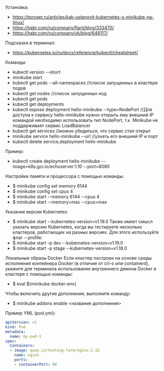 Установка:  
* https://tproger.ru/articles/kak-ustanovit-kubernetes-s-minikube-na-linux/
* https://habr.com/ru/company/flant/blog/333470/
* https://habr.com/ru/company/vk/blog/648117/

Подсказки в терминал:
* https://kubernetes.io/ru/docs/reference/kubectl/cheatsheet/

Команды:  
- kubectl version --short
- minikube start
- kubectl get pods --all-namespaces //список запущенных в кластере подов
- kubectl get nodes //список запущенных нод
- kubectl get pods
- kubectl get deployments
- kubectl expose deployment hello-minikube --type=NodePort //Для доступа к сервису hello-minikube нужно открыть ему внешний IP командой 
необходимо использовать тип NodePort, т.к. Minikube не поддерживает сервис LoadBalancer
- kubectl get services //можно убедиться, что сервис стал открыт
- minikube service hello-minikube --url //узнать его внешний IP и порт
- kubectl delete service,deployment hello-minikube

Пример:  
- kubectl create deployment hello-minikube --image=k8s.gcr.io/echoserver:1.10 --port=8080

Настройки памяти и процессора с помощью команды:
- $ minikube config set memory 6144
- $ minikube config set cpus 4
- $ minikube start --memory 6144 --cpus 4
- $ minikube start --memory=max --cpus=max

Указание версии Kubernetes:
- $ minikube start --kubernetes-version=v1.19.0
Также имеет смысл указать версию Kubernetes, когда вы тестируете несколько кластеров, работающих на разных версиях. Для этого используйте флаг --profile:
- $ minikube start -p dev --kubernetes-version=v1.19.0
- $ minikube start -p stage --kubernetes-version=v1.18.0

Локальные образы Docker
Если кластер построен на основе среды исполнения контейнера Docker (в отличие от cri-o или containerd), укажите для терминала использование внутреннего демона Docker в кластере с помощью команды:
- $ eval $(minikube docker-env)

Чтобы включить другие дополнения, выполните команду:
- $ minikube addons enable <название дополнения>

Пример YML (pod.yml):
``` yml
apiVersion: v1
kind: Pod
metadata:
  name: my-pod-1
spec:
  Containers:
  - image: quay.io/testing-farm/nginx:1.12
    name: nginx
    ports:
    - containerPort: 80
```
